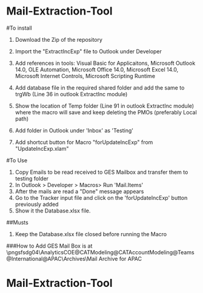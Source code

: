 # Mail-Extraction-Tool

#To install

1. Download the Zip of the repository

2. Import the "ExtractIncExp" file to Outlook under Developer 

3. Add references in tools:
   Visual Basic for Applicaitons,
   Microsoft Outlook 14.0,
   OLE Automation,
   Microsoft Office 14.0,
   Microsoft Excel 14.0,
   Microsoft Internet Controls,
   Microsoft Scripting Runtime
  
 4. Add database file in the required shared folder and add the same to trgWb (Line 36 in outlook ExtractInc module)
 
 5. Show the location of Temp folder (Line 91 in outlook ExtractInc module) where the macro will save and keep deleting the PMOs        (preferably Local path)
 
 6. Add folder in  Outlook under 'Inbox' as 'Testing'
 
 7. Add shortcut button for Macro "forUpdateIncExp" from  "UpdateIncExp.xlam" 
 
 
 #To Use
 
 1. Copy Emails to be read received to GES Mailbox and transfer them to testing folder 
 2. In Outlook > Developer > Macros> Run 'Mail.Items'
 3. After the mails are read a "Done" message appears
 4. Go to the Tracker input file and click on the 'forUpdateIncExp' button previously added 
 5. Show it the Database.xlsx file.
 
 
 ##Musts
 1. Keep the Database.xlsx file closed before running the Macro
 

###How to Add GES Mail Box is at 
\\pngsfsdg04\AnalyticsCOE\@CATModeling\@CATAccountModeling\@Teams\@International\@APAC\Archives\Mail Archive for APAC
# Mail-Extraction-Tool
